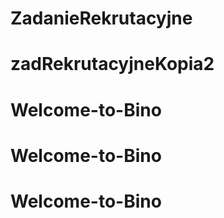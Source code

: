 # ZadanieRekrutacyjne
# zadRekrutacyjneKopia2
# Welcome-to-Bino
# Welcome-to-Bino
# Welcome-to-Bino
